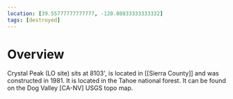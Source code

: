 ```yaml
---
location: [39.55777777777777, -120.08833333333332]
tags: [destroyed]
---
```


# Overview

Crystal Peak (LO site) sits at 8103', is located in [[Sierra County]] and was constructed in 1981. It is located in the Tahoe national forest. It can be found on the Dog Valley [CA-NV] USGS topo map.

